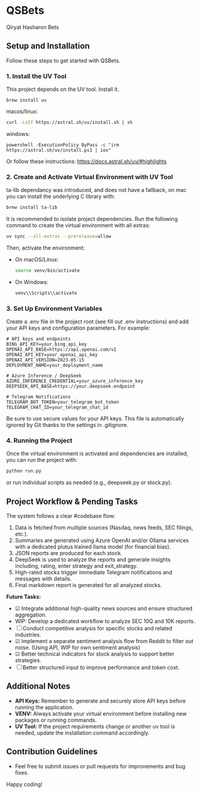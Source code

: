 # QSBets
Qiryat Hasharon Bets

## Setup and Installation

Follow these steps to get started with QSBets.

### 1. Install the UV Tool
This project depends on the UV tool. Install it.
```brew
brew install uv
```
macos/linux:
```sh
curl -LsSf https://astral.sh/uv/install.sh | sh
```

windows:
```pwsh
powershell -ExecutionPolicy ByPass -c "irm https://astral.sh/uv/install.ps1 | iex"
```

Or follow these instructions:
https://docs.astral.sh/uv/#highlights


### 2. Create and Activate Virtual Environment with UV Tool
ta-lib dependancy was introduced, and does not have a fallback, on mac you can install the underlying C library with:
```sh
brew install ta-lib
```

It is recommended to isolate project dependencies. Run the following command to create the virtual environment with all extras:
```sh
uv sync --all-extras --prerelease=allow
```

Then, activate the environment:
- On macOS/Linux:
  ```sh
  source venv/bin/activate
  ```
- On Windows:
  ```sh
  venv\\Scripts\\activate
  ```

### 3. Set Up Environment Variables
Create a .env file in the project root (see fill out .env instructions) and add your API keys and configuration parameters. For example:

```env
# API keys and endpoints
BING_API_KEY=your_bing_api_key
OPENAI_API_BASE=https://api.openai.com/v1
OPENAI_API_KEY=your_openai_api_key
OPENAI_API_VERSION=2023-05-15
DEPLOYMENT_NAME=your_deployment_name

# Azure Inference / DeepSeek
AZURE_INFERENCE_CREDENTIAL=your_azure_inference_key
DEEPSEEK_API_BASE=https://your.deepseek.endpoint

# Telegram Notifications
TELEGRAM_BOT_TOKEN=your_telegram_bot_token
TELEGRAM_CHAT_ID=your_telegram_chat_id
```

Be sure to use secure values for your API keys. This file is automatically ignored by Git thanks to the settings in .gitignore.

### 4. Running the Project
Once the virtual environment is activated and dependencies are installed, you can run the project with:
```sh
python run.py
```
or run individual scripts as needed (e.g., deepseek.py or stock.py).

## Project Workflow & Pending Tasks

The system follows a clear #codebase flow:
1. Data is fetched from multiple sources (Nasdaq, news feeds, SEC filings, etc.).
2. Summaries are generated using Azure OpenAI and/or Ollama services with a dedicated plutus trained llama model (for financial bias).
3. JSON reports are produced for each stock.
4. DeepSeek is used to analyze the reports and generate insights including, rating, enter strategy and exit_strategy.
5. High-rated stocks trigger immediate Telegram notifications and messages with details.
6. Final markdown report is generated for all analyzed stocks.

**Future Tasks:**
- ☑ Integrate additional high-quality news sources and ensure structured aggregation.
- WIP: Develop a dedicated workflow to analyze SEC 10Q and 10K reports.
- ☐ Conduct competitive analysis for specific stocks and related industries.
- ☑ Implement a separate sentiment analysis flow from Reddit to filter out noise. (Using API, WIP for own sentiment analysis)
- ☑ Better technical indicators for stock analysis to support better strategies.
- ☐ Better structured input to improve performance and token cost.

## Additional Notes
- **API Keys:** Remember to generate and securely store API keys before running the application.
- **VENV:** Always activate your virtual environment before installing new packages or running commands.
- **UV Tool:** If the project requirements change or another uv tool is needed, update the installation command accordingly.

## Contribution Guidelines
- Feel free to submit issues or pull requests for improvements and bug fixes.

Happy coding!

